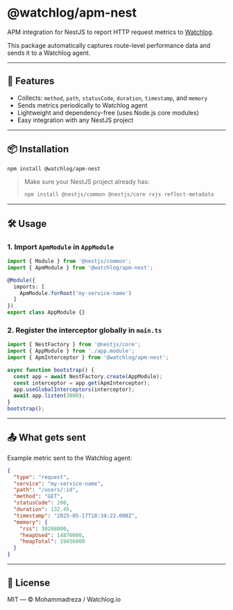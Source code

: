 # @watchlog/apm-nest

APM integration for NestJS to report HTTP request metrics to [Watchlog](https://watchlog.io).

This package automatically captures route-level performance data and sends it to a Watchlog agent.

---

## 🚀 Features

- Collects: `method`, `path`, `statusCode`, `duration`, `timestamp`, and `memory`
- Sends metrics periodically to Watchlog agent
- Lightweight and dependency-free (uses Node.js core modules)
- Easy integration with any NestJS project

---

## 📦 Installation

```bash
npm install @watchlog/apm-nest
```

> Make sure your NestJS project already has:
>
> ```bash
> npm install @nestjs/common @nestjs/core rxjs reflect-metadata
> ```

---

## 🛠 Usage

### 1. Import `ApmModule` in `AppModule`

```ts
import { Module } from '@nestjs/common';
import { ApmModule } from '@watchlog/apm-nest';

@Module({
  imports: [
    ApmModule.forRoot('my-service-name')
  ]
})
export class AppModule {}
```

### 2. Register the interceptor globally in `main.ts`

```ts
import { NestFactory } from '@nestjs/core';
import { AppModule } from './app.module';
import { ApmInterceptor } from '@watchlog/apm-nest';

async function bootstrap() {
  const app = await NestFactory.create(AppModule);
  const interceptor = app.get(ApmInterceptor);
  app.useGlobalInterceptors(interceptor);
  await app.listen(3000);
}
bootstrap();
```

---

## 📤 What gets sent

Example metric sent to the Watchlog agent:

```json
{
  "type": "request",
  "service": "my-service-name",
  "path": "/users/:id",
  "method": "GET",
  "statusCode": 200,
  "duration": 132.45,
  "timestamp": "2025-05-17T10:34:22.000Z",
  "memory": {
    "rss": 30208000,
    "heapUsed": 14876000,
    "heapTotal": 19456000
  }
}
```

---

## 📄 License

MIT — &copy; Mohammadreza / Watchlog.io

